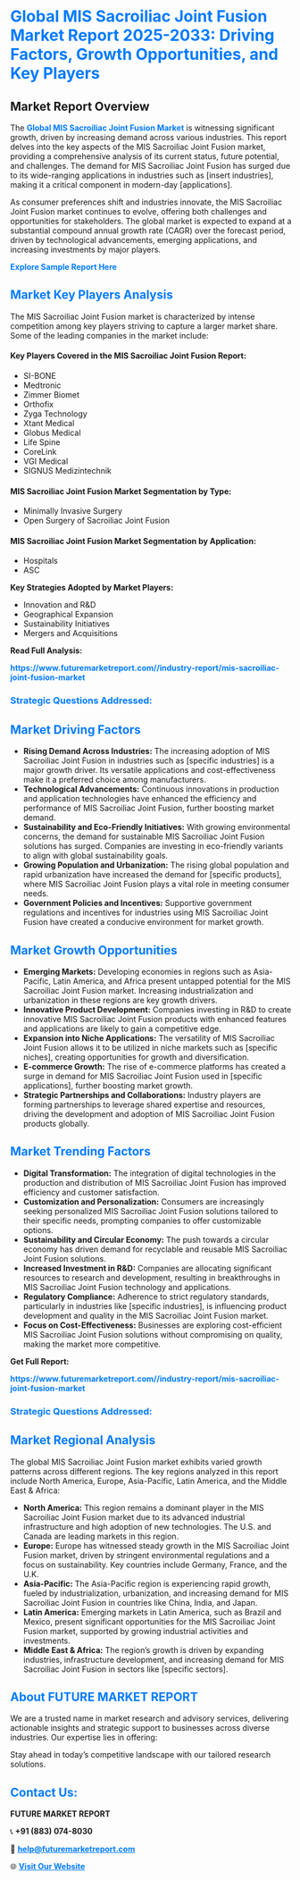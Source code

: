<h1 style="color: #007BFF;">Global MIS Sacroiliac Joint Fusion Market Report 2025-2033: Driving Factors, Growth Opportunities, and Key Players</h1>

<section id="overview">
<h2>Market Report Overview</h2>
<p>The <a href="https://www.futuremarketreport.com//industry-report/mis-sacroiliac-joint-fusion-market" style="color: #007BFF; text-decoration: none;"><strong>Global MIS Sacroiliac Joint Fusion Market</strong></a> is witnessing significant growth, driven by increasing demand across various industries. This report delves into the key aspects of the MIS Sacroiliac Joint Fusion market, providing a comprehensive analysis of its current status, future potential, and challenges. The demand for MIS Sacroiliac Joint Fusion has surged due to its wide-ranging applications in industries such as [insert industries], making it a critical component in modern-day [applications].</p>
<p>As consumer preferences shift and industries innovate, the MIS Sacroiliac Joint Fusion market continues to evolve, offering both challenges and opportunities for stakeholders. The global market is expected to expand at a substantial compound annual growth rate (CAGR) over the forecast period, driven by technological advancements, emerging applications, and increasing investments by major players.</p>
</section>

<section id="overview">
<p><a href="https://www.futuremarketreport.com//request-sample/reportId=50348" style="color: #007BFF; text-decoration: none;"><strong>Explore Sample Report Here</strong></a></p>
</section>

<section id="key-players">
<h2 style="color: #007BFF;">Market Key Players Analysis</h2>
<p>The MIS Sacroiliac Joint Fusion market is characterized by intense competition among key players striving to capture a larger market share. Some of the leading companies in the market include:</p>
<h4>Key Players Covered in the MIS Sacroiliac Joint Fusion Report:</h4>
<ul><li>SI-BONE</li><li>Medtronic</li><li>Zimmer Biomet</li><li>Orthofix</li><li>Zyga Technology</li><li>Xtant Medical</li><li>Globus Medical</li><li>Life Spine</li><li>CoreLink</li><li>VGI Medical</li><li>SIGNUS Medizintechnik</li></ul>
<h4>MIS Sacroiliac Joint Fusion Market Segmentation by Type:</h4>
<ul><li>Minimally Invasive Surgery</li><li>Open Surgery of Sacroiliac Joint Fusion</li></ul>

<h4>MIS Sacroiliac Joint Fusion Market Segmentation by Application:</h4>
<ul><li>Hospitals</li><li>ASC</li></ul>
<p><strong>Key Strategies Adopted by Market Players:</strong></p>
<ul>
<li>Innovation and R&D</li>
<li>Geographical Expansion</li>
<li>Sustainability Initiatives</li>
<li>Mergers and Acquisitions</li>
</ul>
</section>

<section>
<p><strong>Read Full Analysis: </strong></p><a href="https://www.futuremarketreport.com//industry-report/mis-sacroiliac-joint-fusion-market" style="color: #007BFF; text-decoration: none;"><strong>https://www.futuremarketreport.com//industry-report/mis-sacroiliac-joint-fusion-market</strong></a>
<h3 style="color: #007BFF;">Strategic Questions Addressed:</h3>
</section>

<section id="driving-factors">
<h2 style="color: #007BFF;">Market Driving Factors</h2>
<ul>
<li><strong>Rising Demand Across Industries:</strong> The increasing adoption of MIS Sacroiliac Joint Fusion in industries such as [specific industries] is a major growth driver. Its versatile applications and cost-effectiveness make it a preferred choice among manufacturers.</li>
<li><strong>Technological Advancements:</strong> Continuous innovations in production and application technologies have enhanced the efficiency and performance of MIS Sacroiliac Joint Fusion, further boosting market demand.</li>
<li><strong>Sustainability and Eco-Friendly Initiatives:</strong> With growing environmental concerns, the demand for sustainable MIS Sacroiliac Joint Fusion solutions has surged. Companies are investing in eco-friendly variants to align with global sustainability goals.</li>
<li><strong>Growing Population and Urbanization:</strong> The rising global population and rapid urbanization have increased the demand for [specific products], where MIS Sacroiliac Joint Fusion plays a vital role in meeting consumer needs.</li>
<li><strong>Government Policies and Incentives:</strong> Supportive government regulations and incentives for industries using MIS Sacroiliac Joint Fusion have created a conducive environment for market growth.</li>
</ul>
</section>

<section id="growth-opportunities">
<h2 style="color: #007BFF;">Market Growth Opportunities</h2>
<ul>
<li><strong>Emerging Markets:</strong> Developing economies in regions such as Asia-Pacific, Latin America, and Africa present untapped potential for the MIS Sacroiliac Joint Fusion market. Increasing industrialization and urbanization in these regions are key growth drivers.</li>
<li><strong>Innovative Product Development:</strong> Companies investing in R&D to create innovative MIS Sacroiliac Joint Fusion products with enhanced features and applications are likely to gain a competitive edge.</li>
<li><strong>Expansion into Niche Applications:</strong> The versatility of MIS Sacroiliac Joint Fusion allows it to be utilized in niche markets such as [specific niches], creating opportunities for growth and diversification.</li>
<li><strong>E-commerce Growth:</strong> The rise of e-commerce platforms has created a surge in demand for MIS Sacroiliac Joint Fusion used in [specific applications], further boosting market growth.</li>
<li><strong>Strategic Partnerships and Collaborations:</strong> Industry players are forming partnerships to leverage shared expertise and resources, driving the development and adoption of MIS Sacroiliac Joint Fusion products globally.</li>
</ul>
</section>

<section id="trending-factors">
<h2 style="color: #007BFF;">Market Trending Factors</h2>
<ul>
<li><strong>Digital Transformation:</strong> The integration of digital technologies in the production and distribution of MIS Sacroiliac Joint Fusion has improved efficiency and customer satisfaction.</li>
<li><strong>Customization and Personalization:</strong> Consumers are increasingly seeking personalized MIS Sacroiliac Joint Fusion solutions tailored to their specific needs, prompting companies to offer customizable options.</li>
<li><strong>Sustainability and Circular Economy:</strong> The push towards a circular economy has driven demand for recyclable and reusable MIS Sacroiliac Joint Fusion solutions.</li>
<li><strong>Increased Investment in R&D:</strong> Companies are allocating significant resources to research and development, resulting in breakthroughs in MIS Sacroiliac Joint Fusion technology and applications.</li>
<li><strong>Regulatory Compliance:</strong> Adherence to strict regulatory standards, particularly in industries like [specific industries], is influencing product development and quality in the MIS Sacroiliac Joint Fusion market.</li>
<li><strong>Focus on Cost-Effectiveness:</strong> Businesses are exploring cost-efficient MIS Sacroiliac Joint Fusion solutions without compromising on quality, making the market more competitive.</li>
</ul>
</section>

<section>
<p><strong>Get Full Report: </strong></p><a href="https://www.futuremarketreport.com//industry-report/mis-sacroiliac-joint-fusion-market" style="color: #007BFF; text-decoration: none;"><strong>https://www.futuremarketreport.com//industry-report/mis-sacroiliac-joint-fusion-market</strong></a>
<h3 style="color: #007BFF;">Strategic Questions Addressed:</h3>
</section>


<section id="regional-analysis">
<h2 style="color: #007BFF;">Market Regional Analysis</h2>
<p>The global MIS Sacroiliac Joint Fusion market exhibits varied growth patterns across different regions. The key regions analyzed in this report include North America, Europe, Asia-Pacific, Latin America, and the Middle East & Africa:</p>
<ul>
<li><strong>North America:</strong> This region remains a dominant player in the MIS Sacroiliac Joint Fusion market due to its advanced industrial infrastructure and high adoption of new technologies. The U.S. and Canada are leading markets in this region.</li>
<li><strong>Europe:</strong> Europe has witnessed steady growth in the MIS Sacroiliac Joint Fusion market, driven by stringent environmental regulations and a focus on sustainability. Key countries include Germany, France, and the U.K.</li>
<li><strong>Asia-Pacific:</strong> The Asia-Pacific region is experiencing rapid growth, fueled by industrialization, urbanization, and increasing demand for MIS Sacroiliac Joint Fusion in countries like China, India, and Japan.</li>
<li><strong>Latin America:</strong> Emerging markets in Latin America, such as Brazil and Mexico, present significant opportunities for the MIS Sacroiliac Joint Fusion market, supported by growing industrial activities and investments.</li>
<li><strong>Middle East & Africa:</strong> The region’s growth is driven by expanding industries, infrastructure development, and increasing demand for MIS Sacroiliac Joint Fusion in sectors like [specific sectors].</li>
</ul>
</section>

<footer>
<h2 style="color: #007BFF;">About FUTURE MARKET REPORT</h2>
<p>We are a trusted name in market research and advisory services, delivering actionable insights and strategic support to businesses across diverse industries. Our expertise lies in offering:</p>

<p>Stay ahead in today’s competitive landscape with our tailored research solutions.</p>

<h2 style="color: #007BFF;">Contact Us:</h2>
<p><strong>FUTURE MARKET REPORT</strong></p>
<p>📞 <strong>+91 (883) 074-8030</strong></p>
<p>📧 <strong><a href="mailto:help@futuremarketreport.com" style="color: #007BFF;">help@futuremarketreport.com</a></strong></p>
<p>🌐 <strong><a href="https://www.futuremarketreport.com/" style="color: #007BFF;">Visit Our Website</a></strong></p>
</footer>